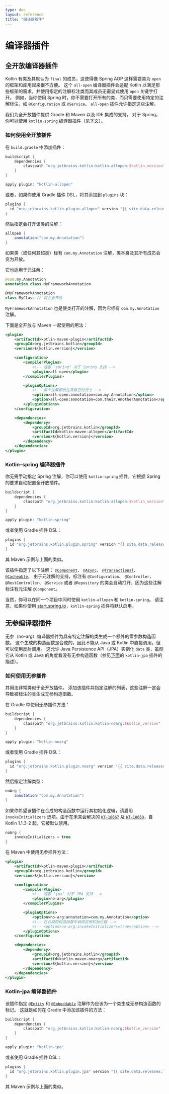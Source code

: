 ```yaml
---
type: doc
layout: reference
title: "编译器插件"
---
```


# 编译器插件

## 全开放编译器插件

Kotlin 有类及其默认为 `final` 的成员，这使得像 Spring AOP 这样需要类为 `open` 的框架和库用起来很不方便。
这个 `all-open` 编译器插件会适配 Kotlin 以满足那些框架的需求，并使用指定的注解标注类而其成员无需显式使用 `open` 关键字打开。
例如，当你使用 Spring 时，你不需要打开所有的类，而只需要使用特定的注解标注，如
`@Configuration` 或 `@Service`。
`all-open` 插件允许指定这些注解。

我们为全开放插件提供 Gradle 和 Maven 以及 IDE 集成的支持。
对于 Spring，你可以使用 `kotlin-spring` 编译器插件（[见下文](compiler-plugins.html#kotlin-spring-编译器插件)）。

### 如何使用全开放插件

在 `build.gradle` 中添加插件：

``` groovy
buildscript {
    dependencies {
        classpath "org.jetbrains.kotlin:kotlin-allopen:$kotlin_version"
    }
}

apply plugin: "kotlin-allopen"
```
或者，如果你使用 Gradle 插件 DSL，将其添加到 `plugins` 块：

```groovy
plugins {
  id "org.jetbrains.kotlin.plugin.allopen" version "{{ site.data.releases.latest.version }}"
}
```

然后指定会打开该类的注解：

```groovy
allOpen {
    annotation("com.my.Annotation")
}
```

如果类（或任何其超类）标有 `com.my.Annotation` 注解，类本身及其所有成员会变为开放。

它也适用于元注解：

``` kotlin
@com.my.Annotation
annotation class MyFrameworkAnnotation

@MyFrameworkAnnotation
class MyClass // 将会全开放
```

`MyFrameworkAnnotation` 也是使类打开的注解，因为它标有 `com.my.Annotation` 注解。

下面是全开放与 Maven 一起使用的用法：

``` xml
<plugin>
    <artifactId>kotlin-maven-plugin</artifactId>
    <groupId>org.jetbrains.kotlin</groupId>
    <version>${kotlin.version}</version>

    <configuration>
        <compilerPlugins>
            <!-- 或者 "spring" 对于 Spring 支持 -->
            <plugin>all-open</plugin>
        </compilerPlugins>

        <pluginOptions>
            <!-- 每个注解都放在其自己的行上 -->
            <option>all-open:annotation=com.my.Annotation</option>
            <option>all-open:annotation=com.their.AnotherAnnotation</option>
        </pluginOptions>
    </configuration>

    <dependencies>
        <dependency>
            <groupId>org.jetbrains.kotlin</groupId>
            <artifactId>kotlin-maven-allopen</artifactId>
            <version>${kotlin.version}</version>
        </dependency>
    </dependencies>
</plugin>
```


### Kotlin-spring 编译器插件
 
你无需手动指定 Spring 注解，你可以使用 `kotlin-spring` 插件，它根据 Spring 的要求自动配置全开放插件。

``` groovy
buildscript {
    dependencies {
        classpath "org.jetbrains.kotlin:kotlin-allopen:$kotlin_version"
    }
}

apply plugin: "kotlin-spring"
```

或者使用 Gradle 插件 DSL：

```groovy
plugins {
  id "org.jetbrains.kotlin.plugin.spring" version "{{ site.data.releases.latest.version }}"
}
```

其 Maven 示例与上面的类似。

该插件指定了以下注解：
[`@Component`](http://docs.spring.io/spring-framework/docs/current/javadoc-api/org/springframework/stereotype/Component.html)、 
[`@Async`](http://docs.spring.io/spring/docs/current/javadoc-api/org/springframework/scheduling/annotation/Async.html)、 
[`@Transactional`](http://docs.spring.io/spring-framework/docs/current/javadoc-api/org/springframework/transaction/annotation/Transactional.html)、 
[`@Cacheable`](http://docs.spring.io/spring-framework/docs/current/javadoc-api/org/springframework/cache/annotation/Cacheable.html)。
由于元注解的支持，标注有 `@Configuration`、 `@Controller`、 `@RestController`、 `@Service` 或者 `@Repository` 的类会自动打开，因为这些注解标注有元注解 `@Component`。
 
当然，你可以在同一个项目中同时使用 `kotlin-allopen` 和 `kotlin-spring`。
请注意，如果你使用 [start.spring.io](http://start.spring.io/#!language=kotlin)，`kotlin-spring` 插件将默认启用。


## 无参编译器插件

无参（no-arg）编译器插件为具有特定注解的类生成一个额外的零参数构造函数。
这个生成的构造函数是合成的，因此不能从 Java 或 Kotlin 中直接调用，但可以使用反射调用。
这允许 Java Persistence API（JPA）实例化 `data` 类，虽然它从 Kotlin 或 Java 的角度看没有无参构造函数（参见[下面](compiler-plugins.html#kotlin-jpa-编译器插件)的 `kotlin-jpa` 插件的描述）。
 
### 如何使用无参插件

其用法非常类似于全开放插件。
添加该插件并指定注解的列表，这些注解一定会导致被标注的类生成无参构造函数。

在 Gradle 中使用无参插件方法：

``` groovy
buildscript {
    dependencies {
        classpath "org.jetbrains.kotlin:kotlin-noarg:$kotlin_version"
    }
}

apply plugin: "kotlin-noarg"
```

或者使用 Gradle 插件 DSL：

```groovy
plugins {
  id "org.jetbrains.kotlin.plugin.noarg" version "{{ site.data.releases.latest.version }}"
}
```

然后指定注解类型：

```groovy
noArg {
    annotation("com.my.Annotation")
}
```

如果你希望该插件在合成的构造函数中运行其初始化逻辑，请启用 `invokeInitializers` 选项。由于在未来会解决的 [`KT-18667`](https://youtrack.jetbrains.com/issue/KT-18667) 及 [`KT-18668`](https://youtrack.jetbrains.com/issue/KT-18668)，自 Kotlin 1.1.3-2 起，它被默认禁用。

```groovy
noArg {
    invokeInitializers = true
}
```

在 Maven 中使用无参插件方法：

``` xml
<plugin>
    <artifactId>kotlin-maven-plugin</artifactId>
    <groupId>org.jetbrains.kotlin</groupId>
    <version>${kotlin.version}</version>

    <configuration>
        <compilerPlugins>
            <!-- 或者 "jpa" 对于 JPA 支持 -->
            <plugin>no-arg</plugin>
        </compilerPlugins>

        <pluginOptions>
            <option>no-arg:annotation=com.my.Annotation</option>
            <!-- 在合成的构造函数中调用实例初始化器 -->
            <!-- <option>no-arg:invokeInitializers=true</option> -->
        </pluginOptions>
    </configuration>

    <dependencies>
        <dependency>
            <groupId>org.jetbrains.kotlin</groupId>
            <artifactId>kotlin-maven-noarg</artifactId>
            <version>${kotlin.version}</version>
        </dependency>
    </dependencies>
</plugin>
```

### Kotlin-jpa 编译器插件

该插件指定
[`@Entity`](http://docs.oracle.com/javaee/7/api/javax/persistence/Entity.html) 
和 [`@Embeddable`](http://docs.oracle.com/javaee/7/api/javax/persistence/Embeddable.html) 
注解作为应该为一个类生成无参构造函数的标记。
这就是如何在 Gradle 中添加该插件的方法：

``` groovy
buildscript {
    dependencies {
        classpath "org.jetbrains.kotlin:kotlin-noarg:$kotlin_version"
    }
}

apply plugin: "kotlin-jpa"
```

或者使用 Gradle 插件 DSL：

```groovy
plugins {
  id "org.jetbrains.kotlin.plugin.jpa" version "{{ site.data.releases.latest.version }}"
}
```

其 Maven 示例与上面的类似。
